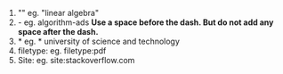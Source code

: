 1. ""
eg. "linear algebra"
2. \-
eg. algorithm-ads
**Use a space before the dash. But do not add any space after the dash.**
3. \*
eg. * university of science and technology
4. filetype:
eg. filetype:pdf
5. Site:
eg. site:stackoverflow.com